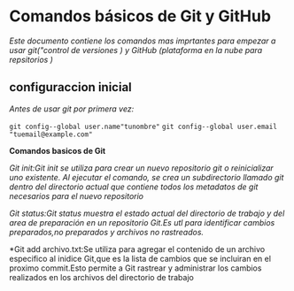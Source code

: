 # Comandos básicos de Git y GitHub

*Este documento contiene los comandos mas imprtantes para empezar a usar git("control de  versiones ) y GitHub (plataforma en la nube para repsitorios )*

## configuraccion inicial
*Antes de usar git por primera vez:*

`git config--global user.name"tunombre"`
`git config--global user.email "tuemail@example.com"`

**Comandos basicos de Git**

*Git init:Git init se utiliza para crear un nuevo repositorio git o reinicializar uno existente. Al ejecutar el comando, se crea un subdirectorio llamado git dentro del directorio actual que contiene todos los metadatos de git necesarios para el nuevo repositorio*


*Git status:Git status muestra el estado actual del directorio de trabajo y del area de preparación en un repositorio Git.Es utl para identificar cambios preparados,no preparados y archivos no rastreados.*


*Git add archivo.txt:Se utiliza para agregar el contenido de un archivo especifico al inidice Git,que es la lista de cambios que se incluiran en el proximo commit.Esto permite a Git rastrear y administrar los cambios realizados en los archivos del directorio de trabajo






